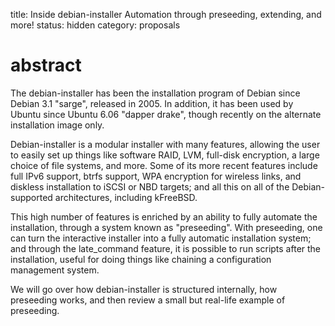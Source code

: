 title: Inside debian-installer Automation through preseeding, extending, and more!
status: hidden
category: proposals

# abstract
The debian-installer has been the installation program of Debian since
Debian 3.1 "sarge", released in 2005. In addition, it has been used by
Ubuntu since Ubuntu 6.06 "dapper drake", though recently on the
alternate installation image only.

Debian-installer is a modular installer with many features, allowing the
user to easily set up things like software RAID, LVM, full-disk
encryption, a large choice of file systems, and more. Some of its more
recent features include full IPv6 support, btrfs support, WPA encryption
for wireless links, and diskless installation to iSCSI or NBD targets;
and all this on all of the Debian-supported architectures, including
kFreeBSD.

This high number of features is enriched by an ability to fully automate
the installation, through a system known as "preseeding". With
preseeding, one can turn the interactive installer into a fully
automatic installation system; and through the late_command feature, it
is possible to run scripts after the installation, useful for doing
things like chaining a configuration management system.

We will go over how debian-installer is structured internally, how
preseeding works, and then review a small but real-life example of
preseeding.


